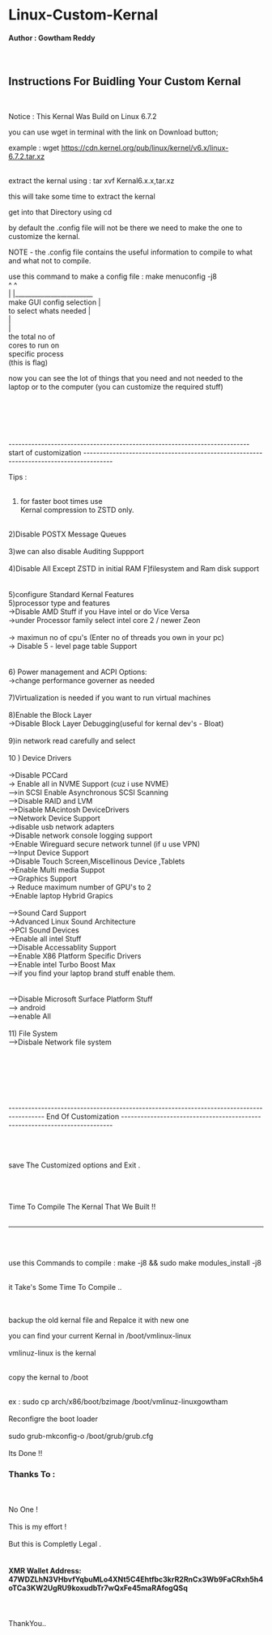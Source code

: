 # Linux-Custom-Kernal<br>
<h4>Author : Gowtham Reddy </h4><br>

<h2>Instructions For Buidling Your Custom Kernal </h2><br>

Notice : This Kernal Was Build on Linux 6.7.2<br>

you can use wget in terminal with the link on Download button;<br>

example :  wget https://cdn.kernel.org/pub/linux/kernel/v6.x/linux-6.7.2.tar.xz<br><br>

extract the kernal using : tar xvf Kernal6.x.x,tar.xz<br>

this will take some time to extract the kernal <br>

get into that Directory using cd <br>

by default the .config file will not be there we need to make the one to customize the kernal.<br>

NOTE - the .config file contains the useful information to compile to what and what not to compile.<br>

use this command to make a config file :
make menuconfig -j8<br>
	 ^       ^ <br>
	 |       |________________________<br>
make GUI config selection           |<br>
to select whats needed              |<br>
							                      |<br>
                                    |<br>
			               			the total no of<br>
						              cores to run on<br>
						              specific process<br>
						             (this is flag)<br>



now you can see the lot of things that you need and not needed to the laptop or to the computer (you can customize the required stuff)<br>

<br><br><br><br>

--------------------------------------------------------------------------   start of customization  ---------------------------------------------------------------------------------------<br>

Tips :<br>
<br>
1) for faster boot times use <br>
		Kernal compression to ZSTD only.<br>
<br>
2)Disable POSTX Message Queues<br>
<br>
3)we can also disable Auditing Suppport<br>
<br>
4)Disable All Except ZSTD in initial RAM F]filesystem and Ram disk support<br>
<br>
<br>
5)configure Standard Kernal Features <br>
5)processor type and features <br>
 		->Disable AMD Stuff if you Have intel or do Vice Versa<br>
		->under Processor family select intel core 2 / newer Zeon<br>
<br>
		-> maximun no of cpu's (Enter no of threads you own in your pc)<br>
		-> Disable 5 - level page table Support<br>
<br>
<br>
6) Power management and ACPI Options:<br>
	->change performance governer as needed<br><br>
7)Virtualization is needed if you want to run virtual machines<br>
<br>
8)Enable the Block Layer<br>
	->Disable Block Layer Debugging(useful for kernal dev's - Bloat)<br>
<br>
9)in network read carefully and select <br>
<br>
10 ) Device Drivers <br>
	<br>
	->Disable PCCard <br>
	-> Enable all in NVME Support (cuz i use NVME)<br>
	-->in SCSI Enable Asynchronous SCSI Scanning<br>
	-->Disable RAID and LVM<br>
	-->Disable MAcintosh DeviceDrivers<br>
	-->Network Device Support<br>
		->disable usb network adapters<br>
		->Disable network console  logging support<br>
		->Enable Wireguard secure network tunnel (if u use VPN)<br>
	-->Input Device Support <br>
		->Disable Touch Screen,Miscellinous Device ,Tablets<br>
	->Enable Multi media Suppot<br>
	-->Graphics Support <br>
			-> Reduce maximum number of GPU's to 2<br>
			->Enable laptop Hybrid Grapics<br>
	<br>
	-->Sound Card Support <br>
		->Advanced Linux Sound Architecture<br>
			->PCI Sound Devices<br>
				->Enable all intel Stuff<br>
	-->Disable Accessablity Support<br>
	-->Enable X86 Platform Specific  Drivers<br>
		-->Enable intel Turbo Boost Max <br>
		-->if you find your laptop brand stuff enable them.<br>
	<br>
<br>
	-->Disable Microsoft Surface Platform Stuff<br>
	--> android <br>
		-->enable All<br>
<br>
11) File System <br>
		-->Disbale Network file system<br>


<br><br><br><br><br>



-----------------------------------------------------------------------------------------  End Of Customization ---------------------------------------------------------------------------<br><br>


<br>

save The Customized options and Exit .<br>


<br><br><br>
Time To Compile The Kernal That We Built !!<br>
<br>
___________________________________________
 <br>
<br>

use this Commands to compile : make -j8  && sudo make modules_install -j8<br>


<br>
it Take's  Some Time To Compile ..<br>
<br>
<br>

backup the old kernal file and Repalce it with new one<br>

you can find your current Kernal in /boot/vmlinux-linux <br>
<br>
vmlinuz-linux is the kernal <br>
<br>

copy the kernal to /boot<br>

<br>
ex : sudo cp arch/x86/boot/bzimage  /boot/vmlinuz-linuxgowtham<br>
<br>
Reconfigre the boot loader<br>
<br>
sudo grub-mkconfig-o /boot/grub/grub.cfg<br>

<br>
Its Done !!
<br>
<h3>Thanks To : </h3><br><br>
No One !<br><br>
 This is my effort !<br><br>
 But this is Completly Legal .<br><br>
 <h4>XMR Wallet Address: 47WDZLhN3VHbvfYqbuMLo4XNt5C4Ehtfbc3krR2RnCx3Wb9FaCRxh5h4oTCa3KW2UgRU9koxudbTr7wQxFe45maRAfogQSq </h4><br><br>
ThankYou..
 




